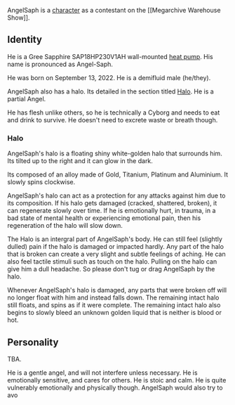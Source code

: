 AngelSaph is a [character](Characters) as a contestant on the [[Megarchive Warehouse Show]].

## Identity

He is a Gree Sapphire SAP18HP230V1AH wall-mounted [heat pump](Air%20Conditioners.md). His name is pronounced as Angel-Saph.

He was born on September 13, 2022. He is a demifluid male (he/they).

AngelSaph also has a halo. Its detailed in the section titled [Halo](#Halo). He is a partial Angel.

He has flesh unlike others, so he is technically a Cyborg and needs to eat and drink to survive. He doesn't need to excrete waste or breath though.

### Halo
AngelSaph's halo is a floating shiny white-golden halo that surrounds him. Its tilted up to the right and it can glow in the dark.

Its composed of an alloy made of Gold, Titanium, Platinum and Aluminium. It slowly spins clockwise.

AngelSaph's halo can act as a protection for any attacks against him due to its composition. If his halo gets damaged (cracked, shattered, broken), it can regenerate slowly over time. If he is emotionally hurt, in trauma, in a bad state of mental health or experiencing emotional pain, then his regeneration of the halo will slow down.

The Halo is an intergral part of AngelSaph's body. He can still feel (slightly dulled) pain if the halo is damaged or impacted hardly. Any part of the halo that is broken can create a very slight and subtle feelings of aching. He can also feel tactile stimuli such as touch on the halo. Pulling on the halo can give him a dull headache. So please don't tug or drag AngelSaph by the halo.

Whenever AngelSaph's halo is damaged, any parts that were broken off will no longer float with him and instead falls down. The remaining intact halo still floats, and spins as if it were complete. The remaining intact halo also begins to slowly bleed an unknown golden liquid that is neither is blood or hot.

## Personality

TBA. 

He is a gentle angel, and will not interfere unless necessary. He is emotionally sensitive, and cares for others. He is stoic and calm. He is quite vulnerably emotionally and physically though. AngelSaph would also try to avo